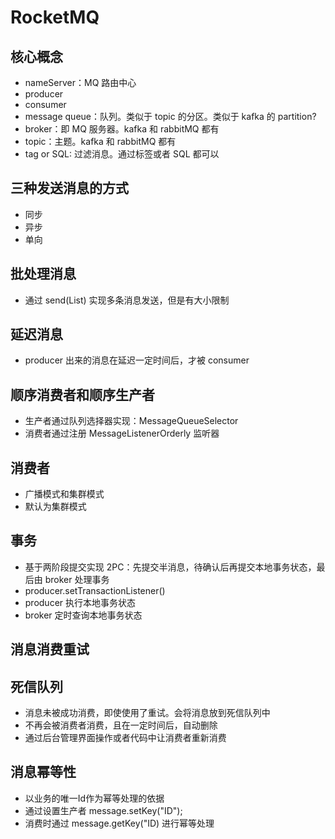 # RocketMQ

## 核心概念
* nameServer：MQ 路由中心
* producer
* consumer
* message queue：队列。类似于 topic 的分区。类似于 kafka 的 partition?
* broker：即 MQ 服务器。kafka 和 rabbitMQ 都有
* topic：主题。kafka 和 rabbitMQ 都有
* tag or SQL: 过滤消息。通过标签或者 SQL 都可以

## 三种发送消息的方式
* 同步
* 异步
* 单向

## 批处理消息
* 通过 send(List) 实现多条消息发送，但是有大小限制

## 延迟消息
* producer 出来的消息在延迟一定时间后，才被 consumer

## 顺序消费者和顺序生产者
* 生产者通过队列选择器实现：MessageQueueSelector
* 消费者通过注册 MessageListenerOrderly 监听器

## 消费者
* 广播模式和集群模式
* 默认为集群模式

## 事务
* 基于两阶段提交实现 2PC：先提交半消息，待确认后再提交本地事务状态，最后由 broker 处理事务
* producer.setTransactionListener()
* producer 执行本地事务状态
* broker 定时查询本地事务状态


## 消息消费重试

## 死信队列
* 消息未被成功消费，即使使用了重试。会将消息放到死信队列中
* 不再会被消费者消费，且在一定时间后，自动删除
* 通过后台管理界面操作或者代码中让消费者重新消费

## 消息幂等性
* 以业务的唯一Id作为幂等处理的依据
* 通过设置生产者 message.setKey("ID");
* 消费时通过 message.getKey("ID) 进行幂等处理

